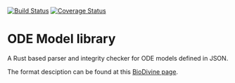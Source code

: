 [![Build Status](https://travis-ci.org/sybila/json-ode-model.svg?branch=master)](https://travis-ci.org/sybila/json-ode-model)
[![Coverage Status](https://coveralls.io/repos/github/sybila/json-ode-model/badge.svg?branch=master)](https://coveralls.io/github/sybila/json-ode-model?branch=master)

# ODE Model library
A Rust based parser and integrity checker for ODE models defined in JSON.

The format desciption can be found at this [BioDivine page](https://github.com/sybila/biodivine-ctl/wiki/ODE-Model-Json-File-Format).
